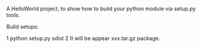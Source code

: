 A HelloWorld project,
to show how to build your python module via setup.py tools.

Build setups:

1 python setup.py sdist
2 It will be appear xxx.tar.gz package.
